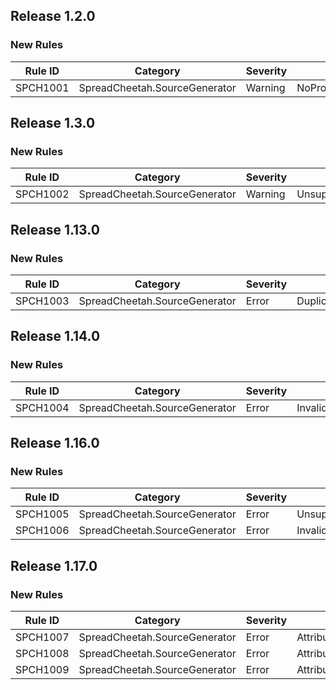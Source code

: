 ## Release 1.2.0

### New Rules
Rule ID | Category | Severity | Notes
--------|----------|----------|-------
SPCH1001 | SpreadCheetah.SourceGenerator | Warning  | NoPropertiesFound


## Release 1.3.0

### New Rules
Rule ID | Category | Severity | Notes
--------|----------|----------|-------
SPCH1002 | SpreadCheetah.SourceGenerator | Warning  | UnsupportedTypeForCellValue


## Release 1.13.0

### New Rules
Rule ID | Category | Severity | Notes
--------|----------|----------|-------
SPCH1003 | SpreadCheetah.SourceGenerator | Error | DuplicateColumnOrder


## Release 1.14.0

### New Rules
Rule ID | Category | Severity | Notes
--------|----------|----------|-------
SPCH1004 | SpreadCheetah.SourceGenerator | Error | InvalidColumnHeaderPropertyReference


## Release 1.16.0

### New Rules
Rule ID | Category | Severity | Notes
--------|----------|----------|-------
SPCH1005 | SpreadCheetah.SourceGenerator | Error | UnsupportedTypeForAttribute
SPCH1006 | SpreadCheetah.SourceGenerator | Error | InvalidAttributeArgument


## Release 1.17.0

### New Rules
Rule ID | Category | Severity | Notes
--------|----------|----------|-------
SPCH1007 | SpreadCheetah.SourceGenerator | Error | AttributeTypeArgumentMustInherit
SPCH1008 | SpreadCheetah.SourceGenerator | Error | AttributeCombinationNotSupported
SPCH1009 | SpreadCheetah.SourceGenerator | Error | AttributeTypeArgumentMustHaveDefaultConstructor